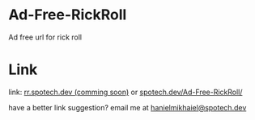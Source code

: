 # Ad-Free-RickRoll
 Ad free url for rick roll

# Link
link:      [rr.spotech.dev (comming soon)](https://rr.spotech.dev)
or [spotech.dev/Ad-Free-RickRoll/](https://spotech.dev/Ad-Free-RickRoll/)

have a better link suggestion? email me at hanielmikhaiel@spotech.dev
